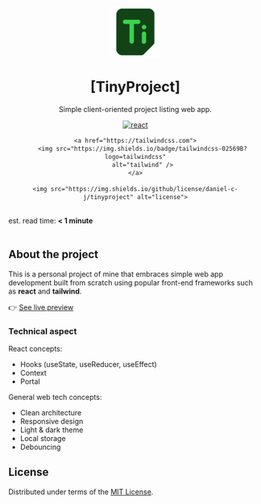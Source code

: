 <!-- Logo -->
<div align="center">
    <img src="./public/images/logo.png" width="100" height="100"/>
</div>

<!-- Title & description -->
<h1 align="center">[TinyProject]</h1>

<p align="center">Simple client-oriented project listing web app.</p>

<!-- Badges -->
<div align="center">
    <a href="https://react.dev">
        <img src="https://img.shields.io/badge/reactjs-404040?logo=react"
        alt="react" />
    </a>

    <a href="https://tailwindcss.com">
        <img src="https://img.shields.io/badge/tailwindcss-02569B?logo=tailwindcss"
        alt="tailwind" />
    </a>

    <img src="https://img.shields.io/github/license/daniel-c-j/tinyproject" alt="license">

</div>

<!-- Est. read time -->
<br/>
est. read time: <strong>< 1 minute</strong>
<br/><br/>

## About the project

This is a personal project of mine that embraces simple web app development built from scratch using popular front-end frameworks such as **react** and **tailwind**.

👉 [See live preview](https://daniel-c-j.github.io/tinyproject)

### Technical aspect

React concepts:

- Hooks (useState, useReducer, useEffect)
- Context
- Portal

General web tech concepts:

- Clean architecture
- Responsive design
- Light & dark theme
- Local storage
- Debouncing

## License

Distributed under terms of the [MIT License](./LICENSE).
